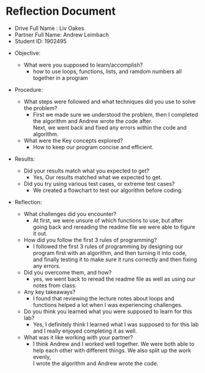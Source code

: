 # Reflection Document

* Drive Full Name  :  Liv Oakes
* Partner Full Name: Andrew Leimbach
* Student ID: 1902495
- Objective:
   - What were you supposed to learn/accomplish?
     - how to use loops, functions, lists, and ramdom numbers all together in a program

 - Procedure:
   - What steps were followed and what techniques did you use to solve the problem?
     - First we made sure we understood the problem, then I completed the algorithm and Andrew wrote the code after.  
        Next, we went back and fixed any errors within the code and algorithm.
   - What were the Key concepts explored?
     - How to keep our program concise and efficient.

 - Results:
   - Did your results match what you expected to get?
     - Yes, Our results matched what we expected to get.
   - Did you try using various test cases, or extreme test cases?
     - We created a flowchart to test our algorithm before coding.
  
 - Reflection:
   - What challenges did you encounter? 
     - At first, we were unsure of which functions to use, but after going back and rereading the readme file we were able to figure it out.
   - How did you follow the first 3 rules of programming?
     - I followed the first 3 rules of programming by designing our program first with an algorithm, and then turning it into code,  
       and finally testing it to make sure it runs correctly and then fixing any errors.
   - Did you overcome them, and how? 
     - yes, we went back to reread the readme file as well as using our notes from class.
   - Any key takeaways? 
     - I found that reviewing the lecture notes about loops and functions helped a lot when I was experiencing challenges.
   - Do you think you learned what you were supposed to learn for this lab? 
     - Yes, I definitely think I learned what I was supposed to for this lab and I really enjoyed completing it as well.
   - What was it like working with your partner?
     - I think Andrew and I worked well together. We were both able to help each other with different things. We also split up the work evenly,  
        I wrote the algorithm and Andrew wrote the code.



